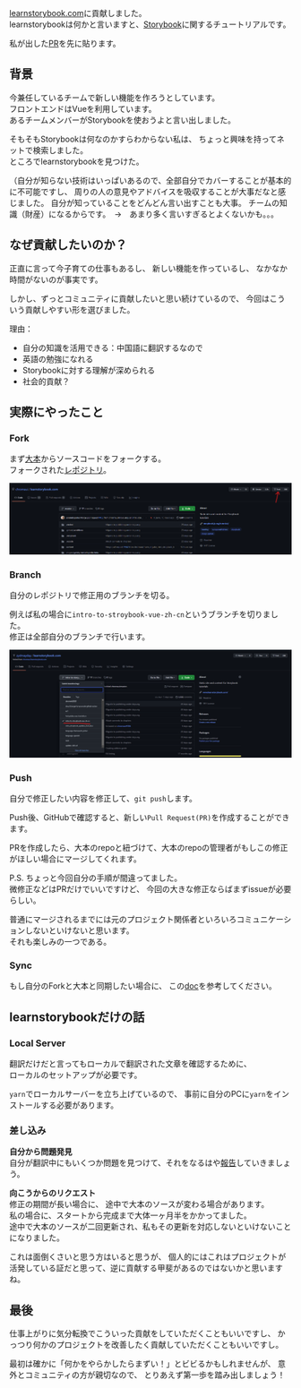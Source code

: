 [learnstorybook.com](https://github.com/chromaui/learnstorybook.com)に貢献しました。  
learnstorybookは何かと言いますと、[Storybook](https://storybook.js.org/tutorials/)に関するチュートリアルです。

私が出した[PR](https://github.com/chromaui/learnstorybook.com/pull/436)を先に貼ります。

## 背景

今兼任しているチームで新しい機能を作ろうとしています。  
フロントエンドはVueを利用しています。  
あるチームメンバーがStorybookを使おうよと言い出しました。

そもそもStorybookは何なのかすらわからない私は、
ちょっと興味を持ってネットで検索しました。  
ところでlearnstorybookを見つけた。

（自分が知らない技術はいっぱいあるので、全部自分でカバーすることが基本的に不可能ですし、
周りの人の意見やアドバイスを吸収することが大事だなと感じました。
自分が知っていることをどんどん言い出すことも大事。
チームの知識（財産）になるからです。　→　あまり多く言いすぎるとよくないかも。。。

## なぜ貢献したいのか？

正直に言って今子育ての仕事もあるし、
新しい機能を作っているし、
なかなか時間がないのが事実です。

しかし、ずっとコミュニティに貢献したいと思い続けているので、
今回はこういう貢献しやすい形を選びました。

理由：

- 自分の知識を活用できる：中国語に翻訳するなので
- 英語の勉強になれる
- Storybookに対する理解が深められる
- 社会的貢献？

## 実際にやったこと

### Fork

まず[大本](https://github.com/chromaui/learnstorybook.com)からソースコードをフォークする。  
フォークされた[レポジトリ](https://github.com/zydmayday/learnstorybook.com?organization=zydmayday&organization=zydmayday)。

![origin-github-repo](origin-github-repo.png)

### Branch

自分のレポジトリで修正用のブランチを切る。

例えば私の場合に`intro-to-stroybook-vue-zh-cn`というブランチを切りました。  
修正は全部自分のブランチで行います。

![my-github-repo](my-github-repo.png)

### Push

自分で修正したい内容を修正して、`git push`します。

Push後、GitHubで確認すると、新しい`Pull Request(PR)`を作成することができます。

PRを作成したら、大本のrepoと紐づけて、大本のrepoの管理者がもしこの修正がほしい場合にマージしてくれます。

P.S. ちょっと今回自分の手順が間違ってました。  
微修正などはPRだけでいいですけど、
今回の大きな修正ならばまずissueが必要らしい。

普通にマージされるまでには元のプロジェクト関係者といろいろコミュニケーションしないといけないと思います。  
それも楽しみの一つである。

### Sync

もし自分のForkと大本と同期したい場合に、
この[doc](https://docs.github.com/en/github/collaborating-with-issues-and-pull-requests/syncing-a-fork)を参考してください。

## learnstorybookだけの話

### Local Server

翻訳だけだと言ってもローカルで翻訳された文章を確認するために、  
ローカルのセットアップが必要です。

`yarn`でローカルサーバーを立ち上げているので、
事前に自分のPCに`yarn`をインストールする必要があります。

### 差し込み

**自分から問題発見**  
自分が翻訳中にもいくつか問題を見つけて、それをなるはや[報告](https://github.com/chromaui/learnstorybook.com/pull/436#issuecomment-785870527)していきましょう。

**向こうからのリクエスト**  
修正の期間が長い場合に、
途中で大本のソースが変わる場合があります。  
私の場合に、スタートから完成まで大体一ヶ月半をかかってました。  
途中で大本のソースが二回更新され、私もその更新を対応しないといけないことになりました。

これは面倒くさいと思う方はいると思うが、
個人的にはこれはプロジェクトが活発している証だと思って、逆に貢献する甲斐があるのではないかと思いますね。

## 最後

仕事上がりに気分転換でこういった貢献をしていただくこともいいですし、
かっつり何かのプロジェクトを改善したく貢献していただくこともいいですし。

最初は確かに「何かをやらかしたらまずい！」とビビるかもしれませんが、
意外とコミュニティの方が親切なので、
とりあえず第一歩を踏み出しましょう！
